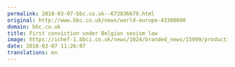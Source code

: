 ```yaml
---
permalink: 2018-03-07-bbc.co.uk--673836679.html
original: http://www.bbc.co.uk/news/world-europe-43308600
domain: bbc.co.uk
title: First conviction under Belgian sexism law
image: https://ichef-1.bbci.co.uk/news/1024/branded_news/15099/production/_100296168_gettyimages-839101376.jpg
date: 2018-03-07 11:26:07
translations: en
---
```


